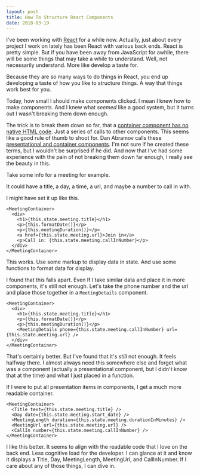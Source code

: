 ```yaml
---
layout: post
title: How To Structure React Components
date: 2018-03-19
---
```


I've been working with [React](https://reactjs.org/) for a while now. Actually, just about every project I work on lately has been React with various back ends. React is pretty simple. But if you have been away from JavaScript for awhile, there will be some things that may take a while to understand. Well, not necessarily understand. More like develop a taste for.

Because they are so many ways to do things in React, you end up developing a taste of how you like to structure things. A way that things work best for you.

Today, how small I should  make components clicked. I mean I knew how to make components. And I knew what _seemed_ like a good system, but it turns out I wasn't breaking them down enough.

<!--more-->

The trick is to break them down so far, that a [container component has no native HTML code](https://www.ludovf.net/blog/make-small-reactjs-components/). Just a series of calls to other components. This seems like a good rule of thumb to shoot for. Dan Abramov calls these [presentational and container components](https://medium.com/@dan_abramov/smart-and-dumb-components-7ca2f9a7c7d0). I'm not sure if he created these terms, but I wouldn't be surprised if he did. And now that I've had some experience with the pain of not breaking them down far enough, I really see the beauty in this.

Take some info for a meeting for example.

It could have a title, a day, a time, a url, and maybe a number to call in with.

I might have set it up like this.

    <MeetingContainer>
      <div>
        <h1>{this.state.meeting.title}</h1>
        <p>{this.formatDate()}</p>
        <p>{this.meetingDuration()}</p>
        <a href={this.state.meeting.url}>Join in</a>
        <p>Call in: {this.state.meeting.callInNumber}</p>
      </div>
    </MeetingContainer>

This works. Use some markup to display data in state. And use some functions to format data for display.

I found that this falls apart. Even If I take similar data and place it in more components, it's still not enough. Let's take the phone number and the url and place those together in a `MeetingDetails` component.

    <MeetingContainer>
      <div>
        <h1>{this.state.meeting.title}</h1>
        <p>{this.formatDate()}</p>
        <p>{this.meetingDuration()}</p>
        <MeetingDetails phone={this.state.meeting.callInNumber} url={this.state.meeting.url} />
      </div>
    </MeetingContainer>

That's certainly better. But I've found that it's _still_ not enough. It feels halfway there. I almost always need this somewhere else and forget what was a component (actually a presentational component, but I didn't know that at the time) and what I just placed in a function.

If I were to put all presentation items in components, I get a much more readable container.


    <MeetingContainer>
      <Title text={this.state.meeting.title} />
      <Day date={this.state.meeting.start_date} />
      <MeetingLength duration={this.state.meeting.durationInMinutes} />
      <MeetingUrl url={this.state.meeting.url} />
      <CallIn number={this.state.meeting.callInNumber} />
    </MeetingContainer>

I like this better. It seems to align with the readable code that I love on the back end. Less cognitive load for the developer. I can glance at it and know it displays a Title, Day, MeetingLength, MeetingUrl, and CallInNumber. If I care about any of those things, I can dive in.


